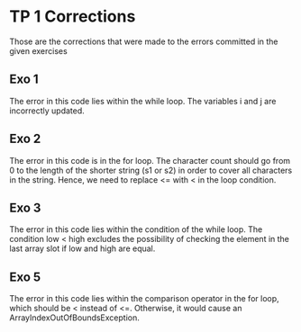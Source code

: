 # TP 1  Corrections

Those are the corrections that were made to the errors committed in the given exercises


## Exo 1

The error in this code lies within the while loop. The variables i and j are incorrectly updated.

## Exo 2

The error in this code is in the for loop. The character count should go from 0 to the length of the shorter string (s1 or s2) in order to cover all characters in the string. Hence, we need to replace <= with < in the loop condition.

## Exo 3

The error in this code lies within the condition of the while loop. The condition low < high excludes the possibility of checking the element in the last array slot if low and high are equal.

## Exo 5

The error in this code lies within the comparison operator in the for loop, which should be < instead of <=. Otherwise, it would cause an ArrayIndexOutOfBoundsException.
